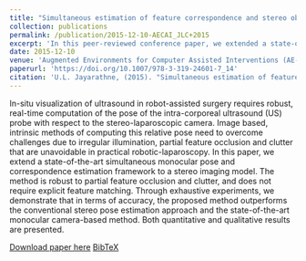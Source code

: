 ```yaml
---
title: "Simultaneous estimation of feature correspondence and stereo object pose with application to ultrasound augmented robotic laparoscopy"
collection: publications
permalink: /publication/2015-12-10-AECAI_JLC+2015
excerpt: 'In this peer-reviewed conference paper, we extended a state-of-the-art simultaneous monocular pose and correspondence estimation framework to a stereo imaging model.'
date: 2015-12-10
venue: 'Augmented Environments for Computer Assisted Interventions (AE-CAI)'
paperurl: 'https://doi.org/10.1007/978-3-319-24601-7_14'
citation: 'U.L. Jayarathne, (2015). "Simultaneous estimation of feature correspondence and stereo object pose with application to ultrasound augmented robotic laparoscopy"; in <i>Augmented Environments for Computer Assisted Interventions (AE-CAI)</i>, LNCS 9365, pp. 133-144.'
---
```


In-situ visualization of ultrasound in robot-assisted surgery requires robust, real-time computation of the pose of the intra-corporeal ultrasound (US) probe with respect to the stereo-laparoscopic camera. Image based, intrinsic methods of computing this relative pose need to overcome challenges due to irregular illumination, partial feature occlusion and clutter that are unavoidable in practical robotic-laparoscopy. In this paper, we extend a state-of-the-art simultaneous monocular pose and correspondence estimation framework to a stereo imaging model. The method is robust to partial feature occlusion and clutter, and does not require explicit feature matching. Through exhaustive experiments, we demonstrate that in terms of accuracy, the proposed method outperforms the conventional stereo pose estimation approach and the state-of-the-art monocular camera-based method. Both quantitative and qualitative results are presented.

[Download paper here](https://doi.org/10.1007/978-3-319-24601-7_14) [BibTeX](./../files/bibtex/JLC+2015.bib)